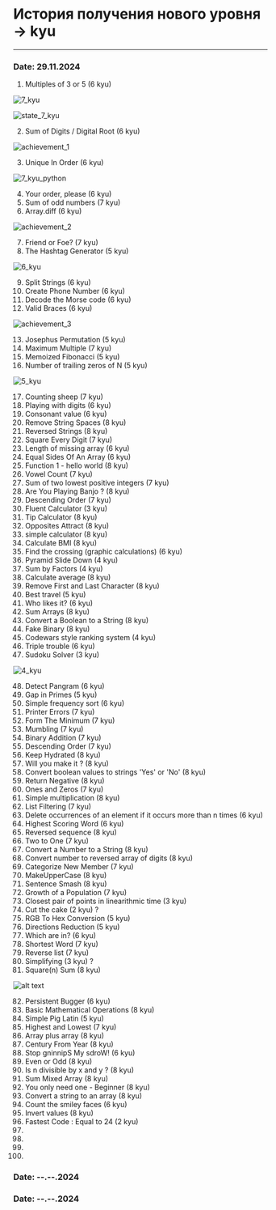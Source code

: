 # История получения нового уровня -> kyu

---

### Date: 29.11.2024

1. Multiples of 3 or 5 (6 kyu)

![7_kyu](img/7_kyu.png)

![state_7_kyu](img/state_7_kyu.png)

2. Sum of Digits / Digital Root (6 kyu)

![achievement_1](img/achievement/achievement_1.png)

3. Unique In Order (6 kyu)

![7_kyu_python](img/7_kyu_python.png)

4. Your order, please (6 kyu)
5. Sum of odd numbers (7 kyu)
6. Array.diff (6 kyu)

![achievement_2](img/achievement/achievement_2.png)

7. Friend or Foe? (7 kyu)
8. The Hashtag Generator (5 kyu)

![6_kyu](img/6_kyu.png)

9. Split Strings (6 kyu)
10. Create Phone Number (6 kyu)
11. Decode the Morse code (6 kyu)
12. Valid Braces (6 kyu)

![achievement_3](img/achievement/achievement_3.png)

13. Josephus Permutation (5 kyu)
14. Maximum Multiple (7 kyu)
15. Memoized Fibonacci (5 kyu)
16. Number of trailing zeros of N (5 kyu)

![5_kyu](img/5_kyu.png)

17. Counting sheep (7 kyu)
18. Playing with digits (6 kyu)
19. Consonant value (6 kyu)
20. Remove String Spaces (8 kyu)
21. Reversed Strings (8 kyu)
22. Square Every Digit (7 kyu)
23. Length of missing array (6 kyu)
24. Equal Sides Of An Array (6 kyu)
25. Function 1 - hello world (8 kyu)
26. Vowel Count (7 kyu)
27. Sum of two lowest positive integers (7 kyu)
28. Are You Playing Banjo ? (8 kyu)
29. Descending Order (7 kyu)
30. Fluent Calculator (3 kyu)
31. Tip Calculator (8 kyu)
32. Opposites Attract (8 kyu)
33. simple calculator (8 kyu)
34. Calculate BMI (8 kyu)
35. Find the crossing (graphic calculations) (6 kyu)
36. Pyramid Slide Down (4 kyu)
37. Sum by Factors (4 kyu)
38. Calculate average (8 kyu)
39. Remove First and Last Character (8 kyu)
40. Best travel (5 kyu)
41. Who likes it? (6 kyu)
42. Sum Arrays (8 kyu)
43. Convert a Boolean to a String (8 kyu)
44. Fake Binary (8 kyu)
45. Codewars style ranking system (4 kyu)
46. Triple trouble (6 kyu)
47. Sudoku Solver (3 kyu)

![4_kyu](img/4_kyu.png)

48. Detect Pangram (6 kyu)
49. Gap in Primes (5 kyu)
50. Simple frequency sort (6 kyu)
51. Printer Errors (7 kyu)
52. Form The Minimum (7 kyu)
53. Mumbling (7 kyu)
54. Binary Addition (7 kyu)
55. Descending Order (7 kyu)
56. Keep Hydrated (8 kyu)
57. Will you make it ? (8 kyu)
58. Convert boolean values to strings 'Yes' or 'No' (8 kyu)
59. Return Negative (8 kyu)
60. Ones and Zeros (7 kyu)
61. Simple multiplication (8 kyu)
62. List Filtering (7 kyu)
63. Delete occurrences of an element if it occurs more than n times (6 kyu)
64. Highest Scoring Word (6 kyu)
65. Reversed sequence (8 kyu)
66. Two to One (7 kyu)
67. Convert a Number to a String (8 kyu)
68. Convert number to reversed array of digits (8 kyu)
69. Categorize New Member (7 kyu)
70. MakeUpperCase (8 kyu)
71. Sentence Smash (8 kyu)
72. Growth of a Population (7 kyu)
73. Closest pair of points in linearithmic time (3 kyu)
74. Cut the cake (2 kyu) ?
75. RGB To Hex Conversion (5 kyu)
76. Directions Reduction (5 kyu)
77. Which are in? (6 kyu)
78. Shortest Word (7 kyu)
79. Reverse list (7 kyu)
80. Simplifying (3 kyu) ?
81. Square(n) Sum (8 kyu)

![alt text](img/4_kyu_second.png)

82. Persistent Bugger (6 kyu)
83. Basic Mathematical Operations (8 kyu)
84. Simple Pig Latin (5 kyu)
85. Highest and Lowest (7 kyu)
86. Array plus array (8 kyu)
87. Century From Year (8 kyu)
88. Stop gninnipS My sdroW! (6 kyu)
89. Even or Odd (8 kyu)
90. Is n divisible by x and y ? (8 kyu)
91. Sum Mixed Array (8 kyu)
92. You only need one - Beginner (8 kyu)
93. Convert a string to an array (8 kyu)
94. Count the smiley faces (6 kyu)
95. Invert values (8 kyu)
96. Fastest Code : Equal to 24 (2 kyu)
97. 
98. 
99. 
100. 


### Date: --.--.2024


### Date: --.--.2024


